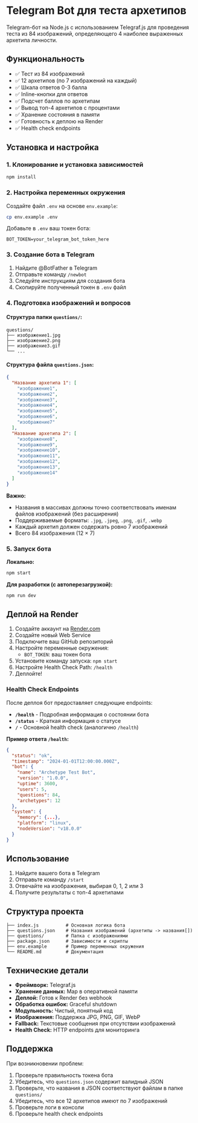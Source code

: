 # Telegram Bot для теста архетипов

Telegram-бот на Node.js с использованием Telegraf.js для проведения теста из 84 изображений, определяющего 4 наиболее выраженных архетипа личности.

## Функциональность

- ✅ Тест из 84 изображений
- ✅ 12 архетипов (по 7 изображений на каждый)
- ✅ Шкала ответов 0-3 балла
- ✅ Inline-кнопки для ответов
- ✅ Подсчет баллов по архетипам
- ✅ Вывод топ-4 архетипов с процентами
- ✅ Хранение состояния в памяти
- ✅ Готовность к деплою на Render
- ✅ Health check endpoints

## Установка и настройка

### 1. Клонирование и установка зависимостей

```bash
npm install
```

### 2. Настройка переменных окружения

Создайте файл `.env` на основе `env.example`:

```bash
cp env.example .env
```

Добавьте в `.env` ваш токен бота:

```
BOT_TOKEN=your_telegram_bot_token_here
```

### 3. Создание бота в Telegram

1. Найдите @BotFather в Telegram
2. Отправьте команду `/newbot`
3. Следуйте инструкциям для создания бота
4. Скопируйте полученный токен в `.env` файл

### 4. Подготовка изображений и вопросов

#### Структура папки `questions/`:
```
questions/
├── изображение1.jpg
├── изображение2.png
├── изображение3.gif
└── ...
```

#### Структура файла `questions.json`:
```json
{
  "Название архетипа 1": [
    "изображение1",
    "изображение2",
    "изображение3",
    "изображение4",
    "изображение5",
    "изображение6",
    "изображение7"
  ],
  "Название архетипа 2": [
    "изображение8",
    "изображение9",
    "изображение10",
    "изображение11",
    "изображение12",
    "изображение13",
    "изображение14"
  ]
}
```

**Важно:**
- Названия в массивах должны точно соответствовать именам файлов изображений (без расширения)
- Поддерживаемые форматы: `.jpg`, `.jpeg`, `.png`, `.gif`, `.webp`
- Каждый архетип должен содержать ровно 7 изображений
- Всего 84 изображения (12 × 7)

### 5. Запуск бота

**Локально:**
```bash
npm start
```

**Для разработки (с автоперезагрузкой):**
```bash
npm run dev
```

## Деплой на Render

1. Создайте аккаунт на [Render.com](https://render.com)
2. Создайте новый Web Service
3. Подключите ваш GitHub репозиторий
4. Настройте переменные окружения:
   - `BOT_TOKEN`: ваш токен бота
5. Установите команду запуска: `npm start`
6. Настройте Health Check Path: `/health`
7. Деплойте!

### Health Check Endpoints

После деплоя бот предоставляет следующие endpoints:

- **`/health`** - Подробная информация о состоянии бота
- **`/status`** - Краткая информация о статусе
- **`/`** - Основной health check (аналогично `/health`)

**Пример ответа `/health`:**
```json
{
  "status": "ok",
  "timestamp": "2024-01-01T12:00:00.000Z",
  "bot": {
    "name": "Archetype Test Bot",
    "version": "1.0.0",
    "uptime": 3600,
    "users": 5,
    "questions": 84,
    "archetypes": 12
  },
  "system": {
    "memory": {...},
    "platform": "linux",
    "nodeVersion": "v18.0.0"
  }
}
```

## Использование

1. Найдите вашего бота в Telegram
2. Отправьте команду `/start`
3. Отвечайте на изображения, выбирая 0, 1, 2 или 3
4. Получите результаты с топ-4 архетипами

## Структура проекта

```
├── index.js          # Основная логика бота
├── questions.json    # Названия изображений (архетипы -> названия[])
├── questions/        # Папка с изображениями
├── package.json      # Зависимости и скрипты
├── env.example       # Пример переменных окружения
└── README.md         # Документация
```

## Технические детали

- **Фреймворк:** Telegraf.js
- **Хранение данных:** Map в оперативной памяти
- **Деплой:** Готов к Render без webhook
- **Обработка ошибок:** Graceful shutdown
- **Модульность:** Чистый, понятный код
- **Изображения:** Поддержка JPG, PNG, GIF, WebP
- **Fallback:** Текстовые сообщения при отсутствии изображений
- **Health Check:** HTTP endpoints для мониторинга

## Поддержка

При возникновении проблем:
1. Проверьте правильность токена бота
2. Убедитесь, что `questions.json` содержит валидный JSON
3. Проверьте, что названия в JSON соответствуют файлам в папке `questions/`
4. Убедитесь, что все 12 архетипов имеют по 7 изображений
5. Проверьте логи в консоли
6. Проверьте health check endpoints
